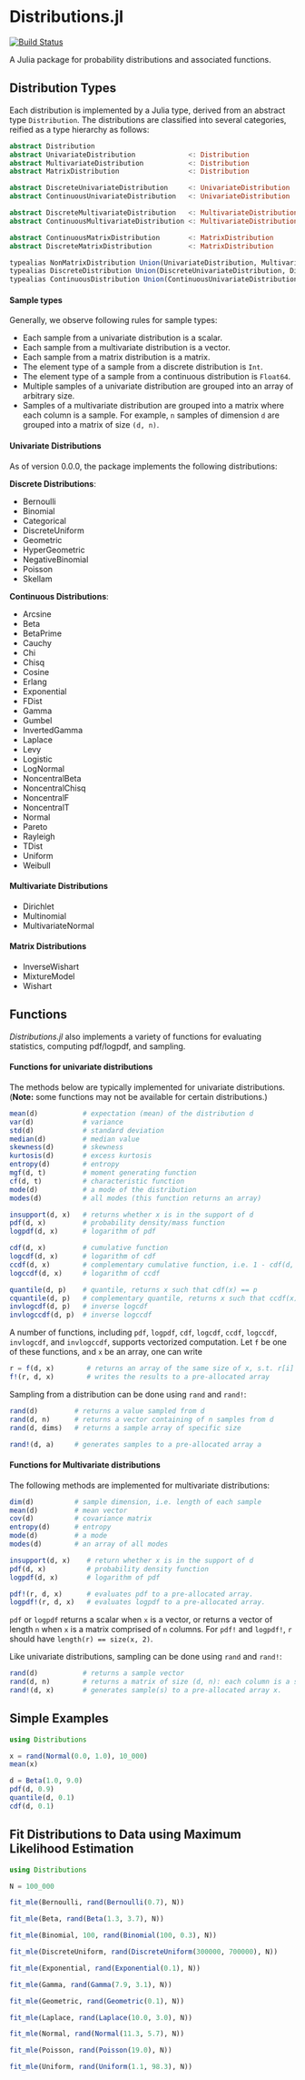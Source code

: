 Distributions.jl
================

[![Build Status](https://travis-ci.org/JuliaStats/Distributions.jl.png)](https://travis-ci.org/JuliaStats/Distributions.jl)

A Julia package for probability distributions and associated functions. 

## Distribution Types

Each distribution is implemented by a Julia type, derived from an abstract type ``Distribution``. The distributions are classified into several categories, reified as a type hierarchy as follows:

```julia
abstract Distribution
abstract UnivariateDistribution             <: Distribution
abstract MultivariateDistribution           <: Distribution
abstract MatrixDistribution                 <: Distribution

abstract DiscreteUnivariateDistribution     <: UnivariateDistribution
abstract ContinuousUnivariateDistribution   <: UnivariateDistribution

abstract DiscreteMultivariateDistribution   <: MultivariateDistribution
abstract ContinuousMultivariateDistribution <: MultivariateDistribution

abstract ContinuousMatrixDistribution       <: MatrixDistribution
abstract DiscreteMatrixDistribution         <: MatrixDistribution

typealias NonMatrixDistribution Union(UnivariateDistribution, MultivariateDistribution)
typealias DiscreteDistribution Union(DiscreteUnivariateDistribution, DiscreteMultivariateDistribution)
typealias ContinuousDistribution Union(ContinuousUnivariateDistribution, ContinuousMultivariateDistribution)
```

#### Sample types

Generally, we observe following rules for sample types:

* Each sample from a univariate distribution is a scalar.
* Each sample from a multivariate distribution is a vector.
* Each sample from a matrix distribution is a matrix.
* The element type of a sample from a discrete distribution is ``Int``. 
* The element type of a sample from a continuous distribution is ``Float64``.
* Multiple samples of a univariate distribution are grouped into an array of arbitrary size.
* Samples of a multivariate distribution are grouped into a matrix where each column is a sample. For example, ``n`` samples of dimension ``d`` are grouped into a matrix of size ``(d, n)``.



#### Univariate Distributions

As of version 0.0.0, the package implements the following distributions:

**Discrete Distributions**:

* Bernoulli
* Binomial
* Categorical
* DiscreteUniform
* Geometric
* HyperGeometric
* NegativeBinomial
* Poisson
* Skellam

**Continuous Distributions**:

* Arcsine
* Beta
* BetaPrime
* Cauchy
* Chi
* Chisq
* Cosine
* Erlang
* Exponential
* FDist
* Gamma
* Gumbel
* InvertedGamma
* Laplace
* Levy
* Logistic
* LogNormal
* NoncentralBeta
* NoncentralChisq
* NoncentralF
* NoncentralT
* Normal
* Pareto
* Rayleigh
* TDist
* Uniform
* Weibull

#### Multivariate Distributions

* Dirichlet
* Multinomial
* MultivariateNormal

#### Matrix Distributions

* InverseWishart
* MixtureModel
* Wishart


## Functions

*Distributions.jl* also implements a variety of functions for evaluating statistics, computing pdf/logpdf, and sampling. 

#### Functions for univariate distributions

The methods below are typically implemented for univariate distributions. (**Note:** some functions may not be available for certain distributions.)

```julia
mean(d)           # expectation (mean) of the distribution d
var(d)            # variance
std(d)            # standard deviation
median(d)         # median value
skewness(d)       # skewness
kurtosis(d)       # excess kurtosis
entropy(d)        # entropy 
mgf(d, t)         # moment generating function
cf(d, t)          # characteristic function
mode(d)           # a mode of the distribution
modes(d)          # all modes (this function returns an array)

insupport(d, x)   # returns whether x is in the support of d
pdf(d, x)         # probability density/mass function
logpdf(d, x)      # logarithm of pdf

cdf(d, x)         # cumulative function
logcdf(d, x)      # logarithm of cdf
ccdf(d, x)        # complementary cumulative function, i.e. 1 - cdf(d, x)
logccdf(d, x)     # logarithm of ccdf

quantile(d, p)    # quantile, returns x such that cdf(x) == p
cquantile(d, p)   # complementary quantile, returns x such that ccdf(x) == p
invlogcdf(d, p)   # inverse logcdf
invlogccdf(d, p)  # inverse logccdf 
```

A number of functions, including ``pdf``, ``logpdf``, ``cdf``, ``logcdf``, ``ccdf``, ``logccdf``, ``invlogcdf``, and ``invlogccdf``, supports vectorized computation. Let ``f`` be one of these functions, and ``x`` be an array, one can write

```julia
r = f(d, x)        # returns an array of the same size of x, s.t. r[i] = f(d, x[i])
f!(r, d, x)        # writes the results to a pre-allocated array
```

Sampling from a distribution can be done using ``rand`` and ``rand!``:

```julia
rand(d)         # returns a value sampled from d
rand(d, n)      # returns a vector containing of n samples from d
rand(d, dims)   # returns a sample array of specific size

rand!(d, a)     # generates samples to a pre-allocated array a
```

#### Functions for Multivariate distributions

The following methods are implemented for multivariate distributions:

```julia
dim(d)          # sample dimension, i.e. length of each sample
mean(d)         # mean vector
cov(d)          # covariance matrix
entropy(d)      # entropy
mode(d)         # a mode
modes(d)        # an array of all modes

insupport(d, x)    # return whether x is in the support of d
pdf(d, x)          # probability density function
logpdf(d, x)       # logarithm of pdf

pdf!(r, d, x)      # evaluates pdf to a pre-allocated array.
logpdf!(r, d, x)   # evaluates logpdf to a pre-allocated array.
```

``pdf`` or ``logpdf`` returns a scalar when ``x`` is a vector, or returns a vector of length ``n`` when ``x`` is a matrix comprised of ``n`` columns. For ``pdf!`` and ``logpdf!``, ``r`` should have ``length(r) == size(x, 2)``. 

Like univariate distributions, sampling can be done using ``rand`` and ``rand!``:

```julia
rand(d)           # returns a sample vector
rand(d, n)        # returns a matrix of size (d, n): each column is a sample
rand!(d, x)       # generates sample(s) to a pre-allocated array x.
```


## Simple Examples

```julia
using Distributions

x = rand(Normal(0.0, 1.0), 10_000)
mean(x)

d = Beta(1.0, 9.0)
pdf(d, 0.9)
quantile(d, 0.1)
cdf(d, 0.1)
```

## Fit Distributions to Data using Maximum Likelihood Estimation

```julia
using Distributions

N = 100_000

fit_mle(Bernoulli, rand(Bernoulli(0.7), N))

fit_mle(Beta, rand(Beta(1.3, 3.7), N))

fit_mle(Binomial, 100, rand(Binomial(100, 0.3), N))

fit_mle(DiscreteUniform, rand(DiscreteUniform(300000, 700000), N))

fit_mle(Exponential, rand(Exponential(0.1), N))

fit_mle(Gamma, rand(Gamma(7.9, 3.1), N))

fit_mle(Geometric, rand(Geometric(0.1), N))

fit_mle(Laplace, rand(Laplace(10.0, 3.0), N))

fit_mle(Normal, rand(Normal(11.3, 5.7), N))

fit_mle(Poisson, rand(Poisson(19.0), N))

fit_mle(Uniform, rand(Uniform(1.1, 98.3), N))
```
